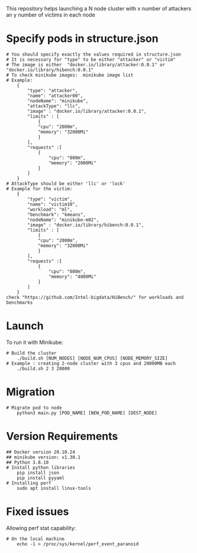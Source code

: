 This repository helps launching a N node cluster with x number of attackers an y number of victims in each node
# Specify pods in structure.json
```console
# You should specify exactly the values required in structure.json
# It is necessary for "type" to be either "attacker" or "victim" 
# The image is either  "docker.io/library/attacker:0.0.1" or "docker.io/library/hibench:0.0.1"
# To check minikube images:  minikube image list
# Example:  
    {
        "type": "attacker",
        "name": "attacker00",
        "nodeName": "minikube",
        "attackType": "llc",
        "image" : "docker.io/library/attacker:0.0.1",
        "limits" : [
            {
            "cpu": "2000m",
            "memory": "32000Mi"    
            }
        ],
        "requests" :[
            {
                "cpu": "800m",
                "memory": "2000Mi"    
            }
        ]
    }
# AttackType should be either 'llc' or 'lock'
# Example for the victim: 
    {
        "type": "victim",
        "name": "victim10",
        "workload": "ml",
        "benchmark": "kmeans",
        "nodeName": "minikube-m02",
        "image" : "docker.io/library/hibench:0.0.1",
        "limits" : [
            {
            "cpu": "2000m",
            "memory": "32000Mi"    
            }
        ],
        "requests" :[
            {
                "cpu": "800m",
                "memory": "4000Mi"   
            }
        ]
    }
check "https://github.com/Intel-bigdata/HiBench/" for workloads and benchmarks
```

# Launch

To run it with Minikube:
```console
# Build the cluster
    ./build.sh [NUM_NODES] [NODE_NUM_CPUS] [NODE_MEMORY_SIZE]
# Example : creating 2-node cluster with 3 cpus and 20000MB each
    ./build.sh 2 3 20000
```

# Migration 
```console
# Migrate pod to node
    python3 main.py [POD_NAME] [NEW_POD_NAME] [DEST_NODE]
```

# Version Requirements
```console
## Docker version 20.10.24
## minikube version: v1.30.1
## Python 3.8.10
# Install python libraries
    pip install json
    pip install pyyaml
# Installing perf
    sudo apt install linux-tools
```
# Fixed issues
Allowing perf stat capability:
```console
# On the local machine
    echo -1 > /proc/sys/kernel/perf_event_paranoid
```
